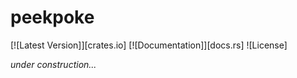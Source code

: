 # peekpoke

[![Latest Version]][crates.io] [![Documentation]][docs.rs] ![License]

_under construction..._
